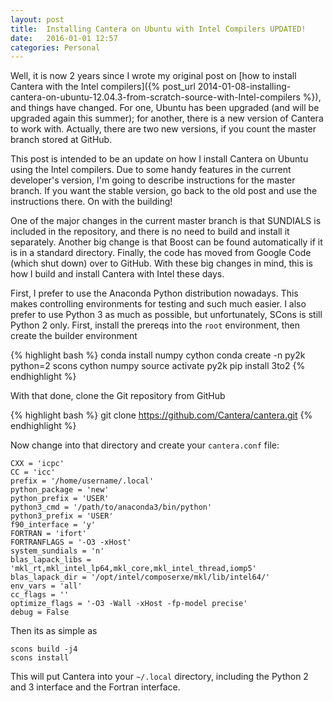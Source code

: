 ```yaml
---
layout: post
title:  Installing Cantera on Ubuntu with Intel Compilers UPDATED!
date:   2016-01-01 12:57
categories: Personal
---
```

Well, it is now 2 years since I wrote my original post on [how to install Cantera with the Intel compilers]({% post_url 2014-01-08-installing-cantera-on-ubuntu-12.04.3-from-scratch-source-with-Intel-compilers %}), and things have changed.
For one, Ubuntu has been upgraded (and will be upgraded again this summer); for another, there is a new version of Cantera to work with.
Actually, there are two new versions, if you count the master branch stored at GitHub.

This post is intended to be an update on how I install Cantera on Ubuntu using the Intel compilers.
Due to some handy features in the current developer's version, I'm going to describe instructions for the master branch.
If you want the stable version, go back to the old post and use the instructions there.
On with the building!
<!--more-->

One of the major changes in the current master branch is that SUNDIALS is included in the repository, and there is no need to build and install it separately.
Another big change is that Boost can be found automatically if it is in a standard directory.
Finally, the code has moved from Google Code (which shut down) over to GitHub.
With these big changes in mind, this is how I build and install Cantera with Intel these days.

First, I prefer to use the Anaconda Python distribution nowadays.
This makes controlling environments for testing and such much easier.
I also prefer to use Python 3 as much as possible, but unfortunately, SCons is still Python 2 only.
First, install the prereqs into the `root` environment, then create the builder environment

{% highlight bash %}
conda install numpy cython
conda create -n py2k python=2 scons cython numpy
source activate py2k
pip install 3to2
{% endhighlight %}

With that done, clone the Git repository from GitHub

{% highlight bash %}
git clone https://github.com/Cantera/cantera.git
{% endhighlight %}

Now change into that directory and create your `cantera.conf` file:

    CXX = 'icpc'
    CC = 'icc'
    prefix = '/home/username/.local'
    python_package = 'new'
    python_prefix = 'USER'
    python3_cmd = '/path/to/anaconda3/bin/python'
    python3_prefix = 'USER'
    f90_interface = 'y'
    FORTRAN = 'ifort'
    FORTRANFLAGS = '-O3 -xHost'
    system_sundials = 'n'
    blas_lapack_libs = 'mkl_rt,mkl_intel_lp64,mkl_core,mkl_intel_thread,iomp5'
    blas_lapack_dir = '/opt/intel/composerxe/mkl/lib/intel64/'
    env_vars = 'all'
    cc_flags = ''
    optimize_flags = '-O3 -Wall -xHost -fp-model precise'
    debug = False

Then its as simple as

    scons build -j4
    scons install

This will put Cantera into your `~/.local` directory, including the Python 2 and 3 interface and the Fortran interface.

